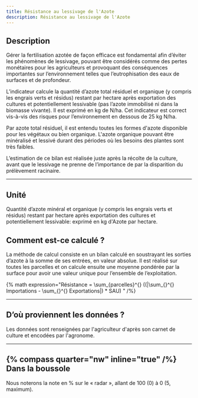 ```yaml
---
title: Résistance au lessivage de l'Azote
description: Résistance au lessivage de l'Azote
---
```


## Description

Gérer la fertilisation azotée de façon efficace est fondamental afin d’éviter les phénomènes de lessivage, pouvant être considérés comme des pertes monétaires pour les agriculteurs et provoquant des conséquences importantes sur l’environnement telles que l’eutrophisation des eaux de surfaces et de profondeur.

L’indicateur calcule la quantité d’azote total résiduel et organique (y compris les engrais verts et résidus) restant par hectare après exportation des cultures et potentiellement lessivable (pas l’azote immobilisé ni dans la biomasse vivante). Il est exprimé en kg de N/ha. Cet indicateur est correct vis-à-vis des risques pour l’environnement en dessous de 25 kg N/ha.

Par azote total résiduel, il est entendu toutes les formes d'azote disponible pour les végétaux ou bien organique. L'azote organique pouvant être minéralisé et lessivé durant des périodes où les besoins des plantes sont très faibles.

L’estimation de ce bilan est réalisée juste après la récolte de la culture, avant que le lessivage ne prenne de l’importance de par la disparition du prélèvement racinaire.

---

## Unité

Quantité d’azote minéral et organique (y compris les engrais verts et résidus) restant par hectare après exportation des cultures et potentiellement lessivable: exprimé en kg d'Azote par hectare.

## Comment est-ce calculé ?

La méthode de calcul consiste en un bilan calculé en soustrayant les sorties d’azote à la somme de ses entrées, en valeur absolue. Il est réalisé sur toutes les parcelles et on calcule ensuite une moyenne pondérée par la surface pour avoir une valeur unique pour l’ensemble de l’exploitation.

{% math expression="Résistance = \\sum_{parcelles}^{} ((|\\sum_{}^{} Importations - \\sum_{}^{} Exportations|) * SAU) " /%}

---

## D’où proviennent les données ?

Les données sont renseignées par l'agriculteur d'après son carnet de culture et encodées par l'agronome.

---

## {% compass quarter="nw" inline="true" /%} Dans la boussole

Nous noterons la note en % sur le « radar », allant de 100 (0) à 0 (5, maximum).
